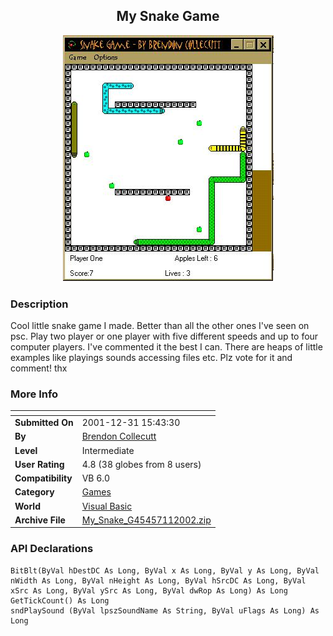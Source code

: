 ﻿<div align="center">

## My Snake Game

<img src="PIC20021161297737.jpg">
</div>

### Description

Cool little snake game I made. Better than all the other ones I've seen on psc. Play two player or one player with five different speeds and up to four computer players. I've commented it the best I can. There are heaps of little examples like playings sounds accessing files etc. Plz vote for it and comment! thx
 
### More Info
 


<span>             |<span>
---                |---
**Submitted On**   |2001-12-31 15:43:30
**By**             |[Brendon Collecutt](https://github.com/Planet-Source-Code/PSCIndex/blob/master/ByAuthor/brendon-collecutt.md)
**Level**          |Intermediate
**User Rating**    |4.8 (38 globes from 8 users)
**Compatibility**  |VB 6\.0
**Category**       |[Games](https://github.com/Planet-Source-Code/PSCIndex/blob/master/ByCategory/games__1-38.md)
**World**          |[Visual Basic](https://github.com/Planet-Source-Code/PSCIndex/blob/master/ByWorld/visual-basic.md)
**Archive File**   |[My\_Snake\_G45457112002\.zip](https://github.com/Planet-Source-Code/brendon-collecutt-my-snake-game__1-30264/archive/master.zip)

### API Declarations

```
BitBlt(ByVal hDestDC As Long, ByVal x As Long, ByVal y As Long, ByVal nWidth As Long, ByVal nHeight As Long, ByVal hSrcDC As Long, ByVal xSrc As Long, ByVal ySrc As Long, ByVal dwRop As Long) As Long
GetTickCount() As Long
sndPlaySound (ByVal lpszSoundName As String, ByVal uFlags As Long) As Long
```





